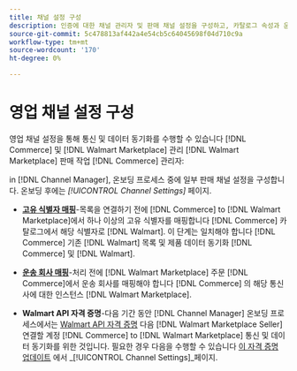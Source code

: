 ```yaml
---
title: 채널 설정 구성
description: 인증에 대한 채널 관리자 및 판매 채널 설정을 구성하고, 카탈로그 속성과 운송 회사 간의 판매 작업을 조정하는 데 필요한 운송 회사를 매핑합니다 [!DNL Commerce] 그리고 [!DNL Walmart Marketplace].
source-git-commit: 5c478813af442a4e54cb5c64045698f04d710c9a
workflow-type: tm+mt
source-wordcount: '170'
ht-degree: 0%

---
```



# 영업 채널 설정 구성

영업 채널 설정을 통해 통신 및 데이터 동기화를 수행할 수 있습니다 [!DNL Commerce] 및 [!DNL Walmart Marketplace] 관리 [!DNL Walmart Marketplace] 판매 작업 [!DNL Commerce] 관리자:

in [!DNL Channel Manager], 온보딩 프로세스 중에 일부 판매 채널 설정을 구성합니다. 온보딩 후에는 *[!UICONTROL Channel Settings]* 페이지.

- **[고유 식별자 매핑](map-catalog-attributes.md)**-목록을 연결하기 전에 [!DNL Commerce] to [!DNL Walmart Marketplace]에서 하나 이상의 고유 식별자를 매핑합니다 [!DNL Commerce] 카탈로그에서 해당 식별자로 [!DNL Walmart]. 이 단계는 일치해야 합니다 [!DNL Commerce] 기존 [!DNL Walmart] 목록 및 제품 데이터 동기화 [!DNL Commerce] 및 [!DNL Walmart].

- **[운송 회사 매핑](map-shipping-carriers.md)**-처리 전에 [!DNL Walmart Marketplace] 주문 [!DNL Commerce]에서 운송 회사를 매핑해야 합니다 [!DNL Commerce] 의 해당 통신사에 대한 인스턴스 [!DNL Walmart Marketplace].

- **Walmart API 자격 증명**-다음 기간 동안 [!DNL Channel Manager] 온보딩 프로세스에서는 [Walmart API 자격 증명](walmart-requirements.md#generate-a-walmart-marketplace-production-api-key) 다음 [!DNL Walmart Marketplace Seller] 연결할 계정 [!DNL Commerce] to [!DNL Walmart Marketplace] 통신 및 데이터 동기화를 위한 것입니다. 필요한 경우 다음을 수행할 수 있습니다 [이 자격 증명 업데이트](manage-wmt-connection.md) 에서 _[!UICONTROL Channel Settings]_페이지.
